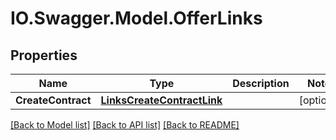# IO.Swagger.Model.OfferLinks
## Properties

Name | Type | Description | Notes
------------ | ------------- | ------------- | -------------
**CreateContract** | [**LinksCreateContractLink**](LinksCreateContractLink.md) |  | [optional] 

[[Back to Model list]](../README.md#documentation-for-models) [[Back to API list]](../README.md#documentation-for-api-endpoints) [[Back to README]](../README.md)

